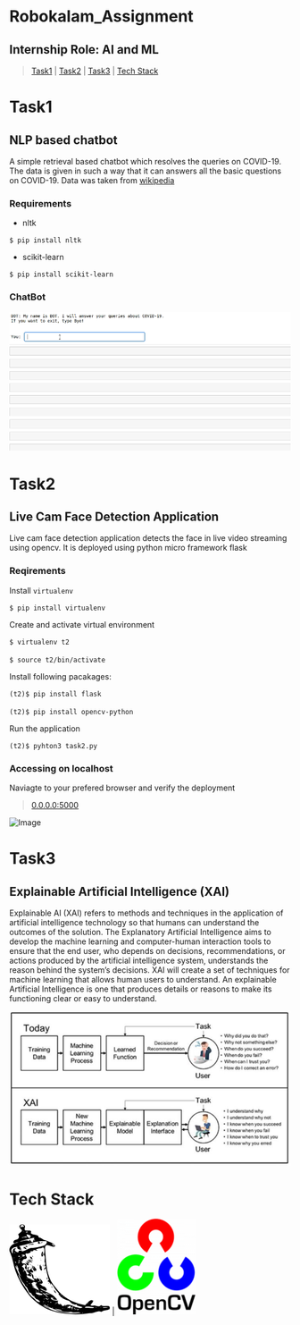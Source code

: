 # Robokalam_Assignment
## Internship Role: AI and ML

> [Task1](#task1) | [Task2](#task2) | [Task3](#task3) | [Tech Stack](tech-stack)


# Task1

## NLP based chatbot

A simple retrieval based chatbot which resolves the queries on COVID-19. 
The data is given in such a way that it can answers all the basic questions on COVID-19.
Data was taken from [wikipedia](https://en.wikipedia.org/wiki/Coronavirus_disease_2019)

### Requirements
- nltk
```
$ pip install nltk
```
- scikit-learn
```
$ pip install scikit-learn
```

### ChatBot
![Image](task1/task1.gif)


# Task2

## Live Cam Face Detection Application

Live cam face detection application detects the face in live video streaming using opencv. It is deployed using python micro framework flask

### Reqirements
Install `virtualenv` 
```
$ pip install virtualenv
```
Create  and activate virtual environment
```
$ virtualenv t2

$ source t2/bin/activate
```

Install following pacakages:
```
(t2)$ pip install flask

(t2)$ pip install opencv-python
```

Run the application
```
(t2)$ pyhton3 task2.py
```

### Accessing on localhost
Naviagte to your prefered browser and verify the deployment
> [0.0.0.0:5000](http://0.0.0.0:5000/)

![Image](task2/task2.gif)

# Task3

## Explainable Artificial Intelligence (XAI)

Explainable AI (XAI) refers to methods and techniques in the application of artificial intelligence technology so that humans can understand the outcomes of the solution.
The Explanatory Artificial Intelligence aims to develop the machine learning and computer-human interaction tools to ensure that the end user,
who depends on decisions, recommendations, or actions produced by the artificial intelligence system, understands the reason behind the system’s decisions.
XAI will create a set of techniques for machine learning that allows human users to understand. An explainable Artificial Intelligence is one that produces details
or reasons to make its functioning clear or easy to understand.

![Image](task3/task3.png)

# Tech Stack
![Image](images/flask.png) | ![Image](images/opencv.png)
